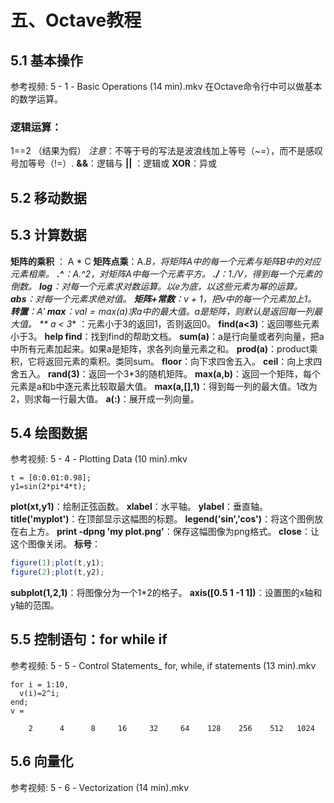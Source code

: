 # 五、Octave教程
## 5.1 基本操作
参考视频: 5 - 1 - Basic Operations (14 min).mkv
在Octave命令行中可以做基本的数学运算。
### 逻辑运算：
1==2 （结果为假）
*注意*：不等于号的写法是波浪线加上等号（~=），而不是感叹号加等号（!=）.
**&&**：逻辑与
**||** ：逻辑或
**XOR**：异或
## 5.2 移动数据
## 5.3 计算数据
**矩阵的乘积** ： A * C
**矩阵点乘**：A.*B，将矩阵A中的每一个元素与矩阵B中的对应元素相乘。
**.^**：A.^2，对矩阵A中每一个元素平方。
**./**：1./V，得到每一个元素的倒数。
**log**：对每一个元素求对数运算。以e为底，以这些元素为幂的运算。
**abs**：对每一个元素求绝对值。
**矩阵+常数**：v + 1，把v中的每一个元素加上1。
**转置**：$A'$
**max**：$val=max(a)$求a中的最大值。a是矩阵，则默认是返回每一列最大值。
** a < 3** ：元素小于3的返回1，否则返回0。
**find(a<3)**：返回哪些元素小于3。
**help find**：找到find的帮助文档。
**sum(a)**：a是行向量或者列向量，把a中所有元素加起来。如果a是矩阵，求各列向量元素之和。
**prod(a)**：product乘积，它将返回元素的乘积。类同sum。
**floor**：向下求四舍五入。
**ceil**：向上求四舍五入。
**rand(3)**：返回一个3*3的随机矩阵。
**max(a,b)**：返回一个矩阵，每个元素是a和b中逐元素比较取最大值。
**max(a,[],1)**：得到每一列的最大值。1改为2，则求每一行最大值。
**a(:)**：展开成一列向量。


## 5.4 绘图数据
参考视频: 5 - 4 - Plotting Data (10 min).mkv
```
t = [0:0.01:0.98];
y1=sin(2*pi*4*t);
```
**plot(xt,y1)**：绘制正弦函数。
**xlabel**：水平轴。
**ylabel**：垂直轴。
**title('myplot')**：在顶部显示这幅图的标题。
**legend('sin','cos')**：将这个图例放在右上方。
**print -dpng 'my plot.png'**：保存这幅图像为png格式。
**close**：让这个图像关闭。
**标号**：
```octave
figure(1);plot(t,y1);
figure(2);plot(t,y2);
```
**subplot(1,2,1)**：将图像分为一个1*2的格子。
**axis([0.5 1 -1 1])**：设置图的x轴和y轴的范围。

## 5.5 控制语句：for while if
参考视频: 5 - 5 - Control Statements_ for, while, if statements (13 min).mkv
  ```
  for i = 1:10,
    v(i)=2^i;
  end;
  v =

      2      4      8     16     32     64    128    256    512   1024
  ```

## 5.6 向量化
参考视频: 5 - 6 - Vectorization (14 min).mkv
